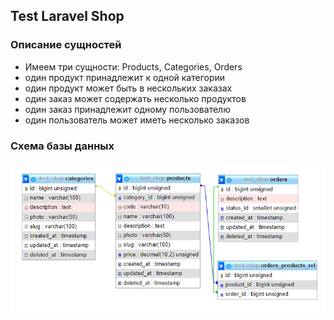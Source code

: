 ## Test Laravel Shop

### Описание сущностей
- Имеем три сущности: Products, Categories, Orders
- один продукт принадлежит к одной категории
- один продукт может быть в нескольких заказах
- один заказ может содержать несколько продуктов
- один заказ принадлежит одному пользователю
- один пользователь может иметь несколько заказов

### Схема базы данных
![image](public/images/schema_db.png)


